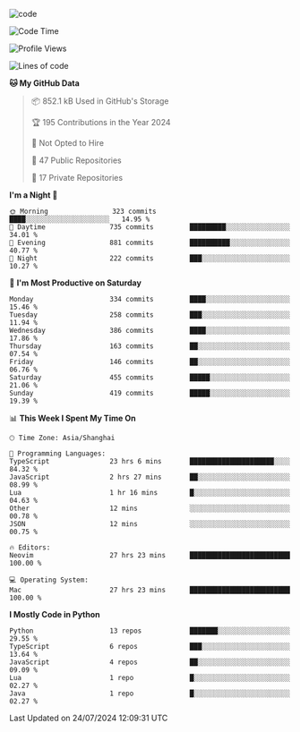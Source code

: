 
<!--
**liuyaanng/liuyaanng** is a ✨ _special_ ✨ repository because its `README.md` (this file) appears on your GitHub profile.

Here are some ideas to get you started:

- 🔭 I’m currently working on ...
- 🌱 I’m currently learning ...
- 👯 I’m looking to collaborate on ...
- 🤔 I’m looking for help with ...
- 💬 Ask me about ...
- 📫 How to reach me: ...
- 😄 Pronouns: ...
- ⚡ Fun fact: ...
-->


![code](https://cdn.jsdelivr.net/gh/liuyaanng/liuyaanng@1.0/code.gif) 

<!--START_SECTION:waka-->
![Code Time](http://img.shields.io/badge/Code%20Time-604%20hrs%202%20mins-blue)

![Profile Views](http://img.shields.io/badge/Profile%20Views-0-blue)

![Lines of code](https://img.shields.io/badge/From%20Hello%20World%20I%27ve%20Written-14.6%20million%20lines%20of%20code-blue)

**🐱 My GitHub Data** 

> 📦 852.1 kB Used in GitHub's Storage 
 > 
> 🏆 195 Contributions in the Year 2024
 > 
> 🚫 Not Opted to Hire
 > 
> 📜 47 Public Repositories 
 > 
> 🔑 17 Private Repositories 
 > 
**I'm a Night 🦉** 

```text
🌞 Morning                323 commits         ████░░░░░░░░░░░░░░░░░░░░░   14.95 % 
🌆 Daytime                735 commits         █████████░░░░░░░░░░░░░░░░   34.01 % 
🌃 Evening                881 commits         ██████████░░░░░░░░░░░░░░░   40.77 % 
🌙 Night                  222 commits         ███░░░░░░░░░░░░░░░░░░░░░░   10.27 % 
```
📅 **I'm Most Productive on Saturday** 

```text
Monday                   334 commits         ████░░░░░░░░░░░░░░░░░░░░░   15.46 % 
Tuesday                  258 commits         ███░░░░░░░░░░░░░░░░░░░░░░   11.94 % 
Wednesday                386 commits         ████░░░░░░░░░░░░░░░░░░░░░   17.86 % 
Thursday                 163 commits         ██░░░░░░░░░░░░░░░░░░░░░░░   07.54 % 
Friday                   146 commits         ██░░░░░░░░░░░░░░░░░░░░░░░   06.76 % 
Saturday                 455 commits         █████░░░░░░░░░░░░░░░░░░░░   21.06 % 
Sunday                   419 commits         █████░░░░░░░░░░░░░░░░░░░░   19.39 % 
```


📊 **This Week I Spent My Time On** 

```text
🕑︎ Time Zone: Asia/Shanghai

💬 Programming Languages: 
TypeScript               23 hrs 6 mins       █████████████████████░░░░   84.32 % 
JavaScript               2 hrs 27 mins       ██░░░░░░░░░░░░░░░░░░░░░░░   08.99 % 
Lua                      1 hr 16 mins        █░░░░░░░░░░░░░░░░░░░░░░░░   04.63 % 
Other                    12 mins             ░░░░░░░░░░░░░░░░░░░░░░░░░   00.78 % 
JSON                     12 mins             ░░░░░░░░░░░░░░░░░░░░░░░░░   00.75 % 

🔥 Editors: 
Neovim                   27 hrs 23 mins      █████████████████████████   100.00 % 

💻 Operating System: 
Mac                      27 hrs 23 mins      █████████████████████████   100.00 % 
```

**I Mostly Code in Python** 

```text
Python                   13 repos            ███████░░░░░░░░░░░░░░░░░░   29.55 % 
TypeScript               6 repos             ███░░░░░░░░░░░░░░░░░░░░░░   13.64 % 
JavaScript               4 repos             ██░░░░░░░░░░░░░░░░░░░░░░░   09.09 % 
Lua                      1 repo              █░░░░░░░░░░░░░░░░░░░░░░░░   02.27 % 
Java                     1 repo              █░░░░░░░░░░░░░░░░░░░░░░░░   02.27 % 
```




 Last Updated on 24/07/2024 12:09:31 UTC
<!--END_SECTION:waka-->

